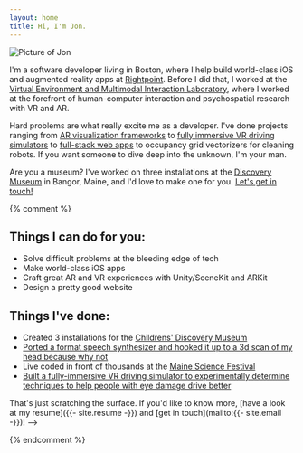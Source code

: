 ```yaml
---
layout: home
title: Hi, I'm Jon.
---
```


<div class="image right twelve"><img src="{{ '/assets/images/posterized.png' | relative_url }}" alt="Picture of Jon" /></div>

I'm a software developer living in Boston, where I help build world-class iOS and augmented reality apps at [Rightpoint](https://www.rightpoint.com/). Before I did that, I worked at the [Virtual Environment and Multimodal Interaction Laboratory](https://umaine.edu/vemi/), where I worked at the forefront of human-computer interaction and psychospatial research with VR and AR.

Hard problems are what really excite me as a developer. I've done projects ranging from [AR visualization frameworks](https://github.com/colejd/kino) to [fully immersive VR driving simulators](https://cugr.umaine.edu/wp-content/uploads/sites/146/2013/04/2013_CUGR-ShowcaseAbstracts1.pdf) to [full-stack web apps](https://github.com/colejd/Waldorf) to occupancy grid vectorizers for cleaning robots. If you want someone to dive deep into the unknown, I'm your man.

Are you a museum? I've worked on three installations at the [Discovery Museum](https://www.mainediscoverymuseum.org/) in Bangor, Maine, and I'd love to make one for you. <a href="mailto:{{- site.email -}}" class="stand-out">Let's get in touch!</a>

{% comment %}

**Things I can do for you:**
---
- Solve difficult problems at the bleeding edge of tech
- Make world-class iOS apps
- Craft great AR and VR experiences with Unity/SceneKit and ARKit
- Design a pretty good website

**Things I've done:**
---
- Created 3 installations for the [Childrens' Discovery Museum](https://www.mainediscoverymuseum.org/)
- [Ported a format speech synthesizer and hooked it up to a 3d scan of my head because why not]()
- Live coded in front of thousands at the [Maine Science Festival](https://www.mainesciencefestival.org/)
- [Built a fully-immersive VR driving simulator to experimentally determine techniques to help people with eye damage drive better](https://cugr.umaine.edu/wp-content/uploads/sites/146/2013/04/2013_CUGR-ShowcaseAbstracts1.pdf)

That's just scratching the surface. If you'd like to know more, [have a look at my resume]({{- site.resume -}}) and [get in touch](mailto:{{- site.email -}})! -->

{% endcomment %}